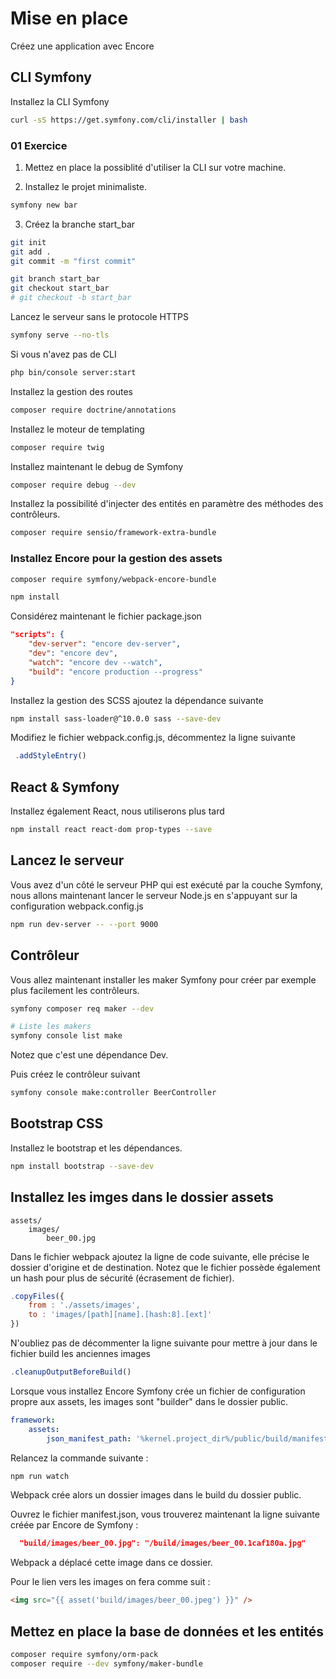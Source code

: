 # Mise en place 

Créez une application avec Encore

## CLI Symfony

Installez la CLI Symfony

```bash
curl -sS https://get.symfony.com/cli/installer | bash
```

### 01 Exercice

1. Mettez en place la possiblité d'utiliser la CLI sur votre machine.

2. Installez le projet minimaliste.

```bash
symfony new bar 
```

3. Créez la branche start_bar

```bash
git init
git add .
git commit -m "first commit"

git branch start_bar
git checkout start_bar
# git checkout -b start_bar
```

Lancez le serveur sans le protocole HTTPS

```bash
symfony serve --no-tls
```

Si vous n'avez pas de CLI 

```bash
php bin/console server:start
```

Installez la gestion des routes 

```bash
composer require doctrine/annotations
```

Installez le moteur de templating 

```bash
composer require twig
```

Installez maintenant le debug de Symfony

```bash
composer require debug --dev
```

Installez la possibilité d'injecter des entités en paramètre des méthodes des contrôleurs.

```bash
composer require sensio/framework-extra-bundle
```

### Installez Encore pour la gestion des assets

```bash
composer require symfony/webpack-encore-bundle

npm install
```

Considérez maintenant le fichier package.json

```json
"scripts": {
    "dev-server": "encore dev-server",
    "dev": "encore dev",
    "watch": "encore dev --watch",
    "build": "encore production --progress"
}
```

Installez la gestion des SCSS ajoutez la dépendance suivante

```bash
npm install sass-loader@^10.0.0 sass --save-dev
```

Modifiez le fichier webpack.config.js, décommentez la ligne suivante 

```js
 .addStyleEntry()
```

## React & Symfony

Installez également React, nous utiliserons plus tard

```bash
npm install react react-dom prop-types --save
```

## Lancez le serveur

Vous avez d'un côté le serveur PHP qui est exécuté par la couche Symfony, nous allons maintenant lancer le serveur Node.js en s'appuyant sur la configuration webpack.config.js

```bash
npm run dev-server -- --port 9000
```

## Contrôleur

Vous allez maintenant installer les maker Symfony pour créer par exemple plus facilement les contrôleurs.

```bash
symfony composer req maker --dev

# Liste les makers
symfony console list make
```

Notez que c'est une dépendance Dev.

Puis créez le contrôleur suivant

```bash
symfony console make:controller BeerController
```

## Bootstrap CSS

Installez le bootstrap et les dépendances.

```bash
npm install bootstrap --save-dev
```

## Installez les imges dans le dossier assets

```text
assets/
    images/
        beer_00.jpg
```

Dans le fichier webpack ajoutez la ligne de code suivante, elle précise le dossier d'origine et de destination. Notez que le fichier possède également un hash pour plus de sécurité (écrasement de fichier).

```js
.copyFiles({
    from : './assets/images',
    to : 'images/[path][name].[hash:8].[ext]'
})
```

N'oubliez pas de décommenter la ligne suivante pour mettre à jour dans le fichier build les anciennes images

```js
.cleanupOutputBeforeBuild()
```

Lorsque vous installez Encore Symfony crée un fichier de configuration propre aux assets, les images sont "builder" dans le dossier public.

```yaml
framework:
    assets:
        json_manifest_path: '%kernel.project_dir%/public/build/manifest.json'
```

Relancez la commande suivante :

```bash
npm run watch
```
Webpack crée alors un dossier images dans le build du dossier public.

Ouvrez le fichier manifest.json, vous trouverez maintenant la ligne suivante créée par Encore de Symfony :

```json
  "build/images/beer_00.jpg": "/build/images/beer_00.1caf180a.jpg"
```

Webpack a déplacé cette image dans ce dossier. 

Pour le lien vers les images on fera comme suit :

```html
<img src="{{ asset('build/images/beer_00.jpeg') }}" />
```

## Mettez en place la base de données et les entités

```bash
composer require symfony/orm-pack
composer require --dev symfony/maker-bundle
```
